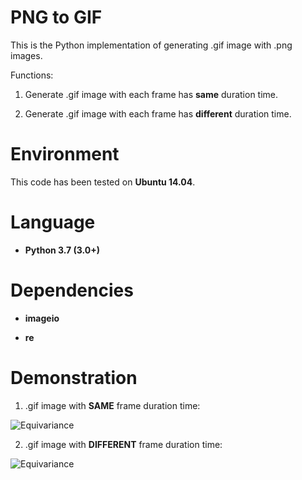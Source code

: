 # PNG to GIF

This is the Python implementation of generating .gif image with .png images.

Functions:

1. Generate .gif image with each frame has **same** duration time.

2. Generate .gif image with each frame has **different** duration time.

# Environment

This code has been tested on **Ubuntu 14.04**.

# Language

* __Python 3.7 (3.0+)__

# Dependencies

* __imageio__

* __re__

# Demonstration

1. .gif image with **SAME** frame duration time:

![Equivariance](https://github.com/HeZhang1994/png-to-gif/blob/master/Img_Frames/imgGIF_SAME.gif)

2. .gif image with **DIFFERENT** frame duration time:

![Equivariance](https://github.com/HeZhang1994/png-to-gif/blob/master/Img_Frames/imgGIF_DIFF.gif)
